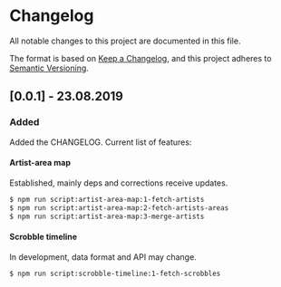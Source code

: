 # Changelog

All notable changes to this project are documented in this file.

The format is based on [Keep a Changelog](https://keepachangelog.com/en/1.0.0/),
and this project adheres to [Semantic Versioning](https://semver.org/spec/v2.0.0.html).

## [0.0.1] - 23.08.2019

### Added

Added the CHANGELOG.
Current list of features:

#### Artist-area map

Established, mainly deps and corrections receive updates.

```bash
$ npm run script:artist-area-map:1-fetch-artists
$ npm run script:artist-area-map:2-fetch-artists-areas
$ npm run script:artist-area-map:3-merge-artists
```

#### Scrobble timeline

In development, data format and API may change.

```bash
$ npm run script:scrobble-timeline:1-fetch-scrobbles
```
